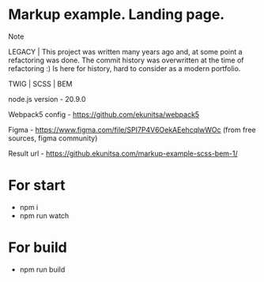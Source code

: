 # Markup example. Landing page.

> [!NOTE]
> LEGACY | This project was written many years ago and, at some point a refactoring was done. The commit history was overwritten at the time of refactoring :) Is here for history, hard to consider as a modern portfolio.

TWIG | SCSS | BEM

node.js version - 20.9.0

Webpack5 config - https://github.com/ekunitsa/webpack5

Figma - https://www.figma.com/file/SPI7P4V6OekAEehcqlwWOc (from free sources, figma community)

Result url - https://github.ekunitsa.com/markup-example-scss-bem-1/

# For start
- npm i
- npm run watch

# For build
- npm run build
